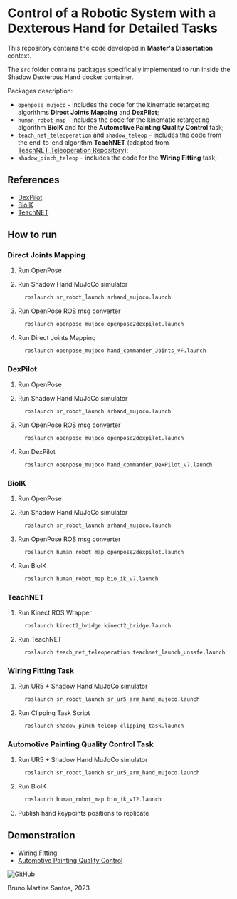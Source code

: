 # Control of a Robotic System with a Dexterous Hand for Detailed Tasks

This repository contains the code developed in **Master's Dissertation** context.

The `src` folder contains packages specifically implemented to run inside the Shadow Dexterous Hand docker container.

Packages description:
  - `openpose_mujoco` - includes the code for the kinematic retargeting algorithms **Direct Joints Mapping** and **DexPilot**;
  - `human_robot_map` - includes the code for the kinematic retargeting algorithm **BioIK** and for the **Automotive Painting Quality Control** task;
  - `teach_net_teleoperation` and `shadow_teleop` - includes the code from the end-to-end algorithm **TeachNET** (adapted from [TeachNET_Teleoperation Repository](https://github.com/TAMS-Group/TeachNet_Teleoperation));
  - `shadow_pinch_teleop` - includes the code for the **Wiring Fitting** task;

## References

 - [DexPilot](https://doi.org/10.1109/ICRA40945.2020.9197124)
 - [BioIK](https://doi.org/10.1109/ICRA.2018.8460799)
 - [TeachNET](https://doi.org/10.1109/ICRA.2019.8794277)

## How to run

### Direct Joints Mapping

1. Run OpenPose

2. Run Shadow Hand MuJoCo simulator
    ```bash
      roslaunch sr_robot_launch srhand_mujoco.launch
    ```

3. Run OpenPose ROS msg converter
    ```bash
      roslaunch openpose_mujoco openpose2dexpilot.launch
    ```

4. Run Direct Joints Mapping
    ```bash
      roslaunch openpose_mujoco hand_commander_Joints_vF.launch
    ```

### DexPilot

1. Run OpenPose

2. Run Shadow Hand MuJoCo simulator
    ```bash
      roslaunch sr_robot_launch srhand_mujoco.launch
    ```

3. Run OpenPose ROS msg converter
    ```bash
      roslaunch openpose_mujoco openpose2dexpilot.launch
    ```

4. Run DexPilot
    ```bash
      roslaunch openpose_mujoco hand_commander_DexPilot_v7.launch
    ```

### BioIK

1. Run OpenPose

2. Run Shadow Hand MuJoCo simulator
    ```bash
      roslaunch sr_robot_launch srhand_mujoco.launch
    ```

3. Run OpenPose ROS msg converter
    ```bash
      roslaunch human_robot_map openpose2dexpilot.launch
    ```

4. Run BioIK
    ```bash
      roslaunch human_robot_map bio_ik_v7.launch
    ```

### TeachNET

1. Run Kinect ROS Wrapper
    ```bash
      roslaunch kinect2_bridge kinect2_bridge.launch
    ```

2. Run TeachNET
    ```bash
      roslaunch teach_net_teleoperation teachnet_launch_unsafe.launch
    ```

### Wiring Fitting Task

1. Run UR5 + Shadow Hand MuJoCo simulator
    ```bash
      roslaunch sr_robot_launch sr_ur5_arm_hand_mujoco.launch
    ```

2. Run Clipping Task Script
    ```bash
      roslaunch shadow_pinch_teleop clipping_task.launch
    ```

### Automotive Painting Quality Control Task

1. Run UR5 + Shadow Hand MuJoCo simulator
    ```bash
      roslaunch sr_robot_launch sr_ur5_arm_hand_mujoco.launch
    ```

2. Run BioIK
    ```bash
      roslaunch human_robot_map bio_ik_v12.launch
    ```

3. Publish hand keypoints positions to replicate

## Demonstration

 - [Wiring Fitting](https://youtu.be/OPnqiDPKQko)            
 - [Automotive Painting Quality Control](https://youtu.be/lpxIPF_6WYc)


![GitHub](https://github.com/BrunoSantosCode/ShadowHand_MastersDissertation/assets/78873048/2d035f65-0977-4cc2-a0be-0c87cf1df7f3)

Bruno Martins Santos, 2023
